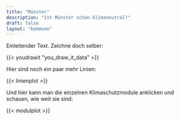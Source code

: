 ```yaml
---
title: "Münster"
description: "Ist Münster schon klimaneutral?"
draft: false
layout: "kommune"
---
```


Einleitender Text.
Zeichne doch selber:

{{< youdrawit "you_draw_it_data" >}}

Hier sind noch ein paar mehr Linien:

{{< linienplot >}}

Und hier kann man die einzelnen Klimaschutzmodule anklicken und schauen, wie weit sie sind:

{{< modulplot >}}


